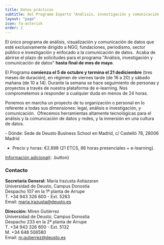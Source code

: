 ```yaml
---
title: Datos prácticos
subtitle: del Programa Experto "Análisis, investigación y comunicación de datos"
layout: "page"
icon: fa-asterisk
order: 2
---
```


El único programa ​de análisis, visualización y comunicación de datos que esté exclusivamente dirigido a NGO, fundaciones, periodismo, sector público​ ​e investigación y enfocado a la comunicación de datos. ​
Acaba de abrirse el plazo de solicitudes​ para el programa "Análisis, investigación y comunicación de datos"​ **hasta final de mes​ de mayo**.​

El Programa **comienza e​l 5 de​ octubre y termina e​l 21 de​ diciembre** (tres meses de duración), en régimen de viernes tarde (de 16 a 20) y sábado mañana (de 10 a 14).​ Durante la semana se hace seguimiento de personas y proyectos a través de nuestra plataforma de e-learning. Nos comprometemos a responder a cualquier duda en menos de 24 horas.​

​Ponemos en marcha un proyecto de tu organización o personal en lo referente a todas sus dimensiones: legal, análisis e investigación, y comunicación.
​
Ofrecemos herramientas altamente tecnológicas para​ el análisis y​ la comunicación de datos​ y redes, ​y la ​inmersión en una cultura de datos.

​- Dónde: Sede de Deusto Business School en Madrid, c/ Castelló 76, 28006 Madrid
- Precio y horas:  €2.898 (21 ETCS, 88 horas presenciales + e-learning).

[Información adicional](https://www.deusto.es/cs/Satellite/deusto/es/masteres/estudios-masteres/experto-en-analisis-investigacion-y-comunicacion-de-datos/programa){: .button}

### Contacto

**Secretaría General:** María Irazusta Astiazaran  
Universidad de Deusto, Campus Donostia  
Despacho 107 en la 1ª planta de Arrupe  
T. +34 943 326 600 - Ext. 5263  
Email: maria.irazusta@deusto.es

**Dirección:** Miren Gutiérrez  
Universidad de Deusto, Campus Donostia  
Despacho 233 en la 2ª planta de Arrupe  
T. +34 943 326 600 - Ext. 5132  
M. +34 648 506580  
Email: m.gutierrez@deusto.es